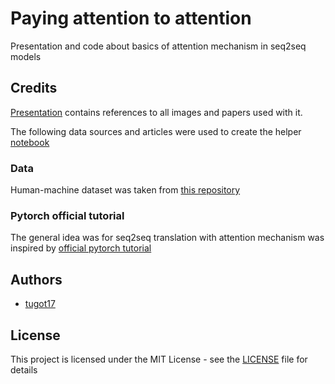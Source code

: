 # Paying attention to attention
Presentation and code about basics of attention mechanism in seq2seq models



## Credits

[Presentation](https://github.com/tugot17/paying-attention-to-attention/blob/master/Paying_attention_to_Attention.pdf) contains references to all images and papers used with it. 

The following data sources and articles were used to create the helper [notebook](https://github.com/tugot17/paying-attention-to-attention/blob/master/human_machine_translation.ipynb)

### Data 

Human-machine dataset was taken from [this repository](https://github.com/mzbac/human-to-machine-date-translation/blob/master/human-machine.csv)

### Pytorch official tutorial

The general idea was for seq2seq translation with attention mechanism was inspired by [official pytorch tutorial](https://pytorch.org/tutorials/intermediate/seq2seq_translation_tutorial.html)


## Authors
* [tugot17](https://github.com/tugot17)

## License

This project is licensed under the MIT License - see the [LICENSE](LICENSE) file for details

